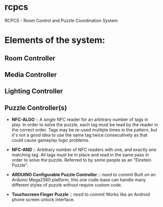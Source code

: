 # rcpcs
RCPCS - Room Control and Puzzle Coordination System

# Elements of the system:

## Room Controller


## Media Controller


## Lighting Controller


## Puzzle Controller(s)

- **NFC-ALGO** :: A single NFC reader for an arbitrary number of tags in play.
In order to solve the puzzle, each tag must be read by the reader in the
correct order. Tags may be re-used multiple times in the pattern, but it's
not a good idea to use the same tag twice consecutively as that could cause
gameplay logic problems.

- **NFC-AND** :: Arbitrary number of NFC readers with one, and exactly one
matching tag. All tags must be in place and read in the same pass in order
to solve the puzzle. Referred to by some people as an "Einstein Puzzle".

- **ARDUINO Configurable Puzzle Controller** :: *need to commit* Built on an Arduino Mega2560
  platform, this one code-base can handle many different styles of puzzle
without require custom code.

- **Touchscreen Finger Puzzle** :: *need to commit* Works like an Android
  phone screen unlock interface.

